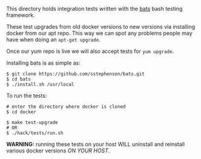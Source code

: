This directory holds integration tests written with the 
[bats](https://github.com/sstephenson/bats) bash testing framework.

These test upgrades from old docker versions to new versions via installing
docker from our apt repo. This way we can spot any problems people may have
when doing an `apt-get upgrade`.

Once our yum repo is live we will also accept tests for `yum upgrade`.

Installing bats is as simple as:

```console
$ git clone https://github.com/sstephenson/bats.git
$ cd bats
$ ./install.sh /usr/local
```

To run the tests:

```console
# enter the directory where docker is cloned
$ cd docker

$ make test-upgrade
# OR
$ ./hack/tests/run.sh
```

**WARNING:** running these tests on your host WILL uninstall and reinstall
various docker versions _ON YOUR HOST_.
